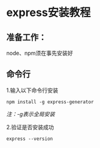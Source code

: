 # express安装教程
## 准备工作：  
node、npm须在事先安装好
## 命令行
1.输入以下命令行安装

	npm install -g express-generator

*注：-g表示全局安装*

2.验证是否安装成功

	express --version